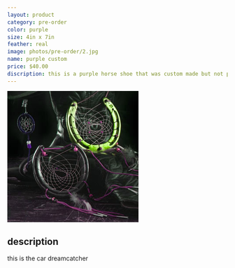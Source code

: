 ```yaml
---
layout: product
category: pre-order
color: purple
size: 4in x 7in
feather: real
image: photos/pre-order/2.jpg
name: purple custom
price: $40.00
discription: this is a purple horse shoe that was custom made but not picked up 
---
```


![ car dreamcatcher ](/images/photos/pre-order/2.jpg)

## description

this is the car dreamcatcher
